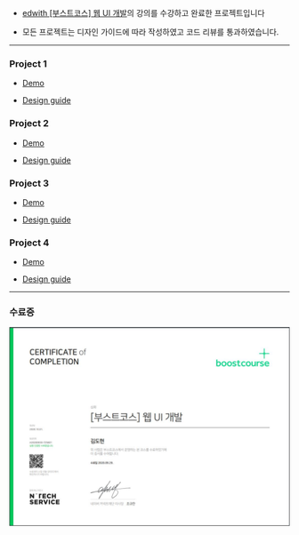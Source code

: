 - [edwith [부스트코스] 웹 UI 개발](https://www.edwith.org/boostcourse-ui/joinLectures/20901)의 강의를 수강하고 완료한 프로젝트입니다

- 모든 프로젝트는 디자인 가이드에 따라 작성하였고 코드 리뷰를 통과하였습니다.

---

### Project 1

- [Demo](https://drive.google.com/file/d/1vl26jrj_VGPGtFbbMHXyAFWXphWA4Bbd/view)

- [Design guide](https://drive.google.com/file/d/1c3cxAl70dJGMd6wOGkNRt4hzm8btS11p/view)

### Project 2

- [Demo](https://drive.google.com/file/d/1yJKoEvgYl3asTU8vheSx0luXrLS9RVDV/view)

- [Design guide](https://drive.google.com/file/d/1z7_yU52ntXZ4ug5dFulIf43ydRlvHuWk/view)

### Project 3

- [Demo](https://drive.google.com/file/d/1-z36SOTS8T17nab2Pt8DoFjW2FmDW3ZS/view)

- [Design guide](https://drive.google.com/file/d/1BD6qPs7KGIZ5nO-8QKqG9GuTFRoKkBdp/view)

### Project 4

- [Demo](https://drive.google.com/file/d/11QY2LVbB-flH9M7YvOXltfCDkRDoEn-m/view)

- [Design guide](https://drive.google.com/file/d/1bBKCSkeG5T5zZdK8kOX7O0Qyhvrq2E1w/view)

---

### 수료증

<img src="https://github.com/ibtg/boostcourse-web-ui/blob/master/naver_boostcourse_ui_certificate.JPG?raw=true">
